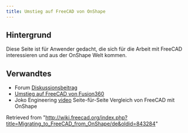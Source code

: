 ```yaml
---
title: Umstieg auf FreeCAD von OnShape
---
```

## Hintergrund

Diese Seite ist für Anwender gedacht, die sich für die Arbeit mit FreeCAD interessieren und aus der OnShape Welt kommen.

## Verwandtes

* Forum [Diskussionsbeitrag](https://forum.freecadweb.org/viewtopic.php?f=8&t=50973&p=437872#p437863)
* [Umstieg auf FreeCAD von Fusion360](/Migrating_to_FreeCAD_from_Fusion360/de "Migrating to FreeCAD from Fusion360/de")
* Joko Engineering [video](https://youtu.be/oH8GOR8Jx88) Seite-für-Seite Vergleich von FreeCAD mit OnShape

Retrieved from "<http://wiki.freecad.org/index.php?title=Migrating_to_FreeCAD_from_OnShape/de&oldid=843284>"